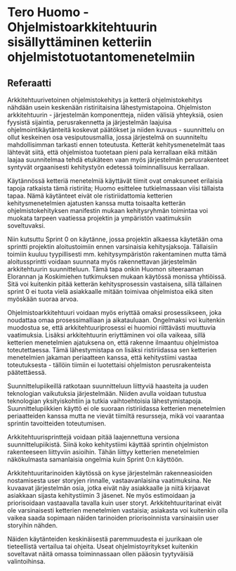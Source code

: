 # Tero Huomo - Ohjelmistoarkkitehtuurin sisällyttäminen ketteriin ohjelmistotuotantomenetelmiin
## Referaatti
Arkkitehtuurivetoinen ohjelmistokehitys ja ketterä ohjelmistokehitys nähdään usein keskenään ristiriitaisina lähestymistapoina.
Ohjelmiston arkkitehtuurin - järjestelmän komponentteja, niiden välisiä yhteyksiä, osien fyysistä sijaintia, perusrakennetta ja
järjestelmän laajuisa ohjelmointikäytänteitä koskevat päätökset ja niiden kuvaus - suunnittelu on ollut keskeinen osa vesiputousmallia,
jossa järjestelmä on suunniteltu mahdollisimman tarkasti ennen toteutusta. Ketterät kehitysmenetelmät taas lähtevät siitä, että
ohjelmistoa tuotetaan pieni pala kerrallaan eikä mitään laajaa suunnitelmaa tehdä etukäteen vaan myös järjestelmän perusrakenteet
syntyvät orgaanisesti kehitystyön edetessä toiminnallisuus kerrallaan.

Käytännössä ketteriä menetelmiä käyttävät tiimit ovat omaksuneet erilaisia tapoja ratkaista tämä ristiriita; Huomo esittelee
tutkielmassaan viisi tällaista tapaa. Nämä käytänteet eivät ole ristiriidattomia ketterien kehitysmenetelmien ajatusten kanssa
mutta toisaalta ketterän ohjelmistokehityksen manifestin mukaan kehitysryhmän toimintaa voi muokata tarpeen vaatiessa projektin
ja ympäristön vaatimuksiin soveltuvaksi.

Niin kutsuttu Sprint 0 on käytänne, jossa projektin alkaessa käytetään oma sprintti projektin aloitustoimiin ennen varsinaisia
kehitysjaksoja. Tällaisiin toimiin kuuluu tyypillisesti mm. kehitysympäristön rakentaminen mutta tämä aloitussprintti voidaan
suunnata myös rakennettavan järjestelmän arkkitehtuurin suunnitteluun. Tämä tapa onkin Huomon siteeraaman Elorannan ja Koskimiehen
tutkimuksen mukaan käytössä monissa yhtiöissä. Sitä voi kuitenkin pitää ketterän kehitysprosessin vastaisena, sillä tällainen
sprint 0 ei tuota vielä asiakkaalle mitään toimivaa ohjelmistoa eikä siten myöskään suoraa arvoa.

Ohjelmistoarkkitehtuuri voidaan myös eriyttää omaksi prosessikseen, joka noudattaa omaa prosessimalliaan ja aikatauluaan. 
Ongelmaksi voi kuitenkin muodostua se, että arkkitehtuuriprosessi ei huomioi riittävästi muuttuvia vaatimuksia. Lisäksi 
arkkitehtuurin eriyttäminen voi olla vaikeaa, sillä ketterien menetelmien ajatuksena on, että rakenne ilmaantuu ohjelmistoa
toteutettaessa. Tämä lähestymistapa on lisäksi ristiriidassa sen ketterien menetelmien jakaman periaatteen kanssa, että 
kehitystiimi vastaa toteutuksesta - tällöin tiimiin ei luotettaisi ohjelmiston perusrakenteista päätettäessä.

Suunnittelupiikeillä ratkotaan suunnitteluun liittyviä haasteita ja uuden teknologian vaikutuksia järjestelmään. Niiden avulla
voidaan tutustua teknologian yksityiskohtiin ja tutkia vaihtoehtoisia lähestymistapoja. Suunnittelupiikkien käyttö ei ole
suoraan ristiriidassa ketterien menetelmien periaatteiden kanssa mutta ne vievät tiimiltä resursseja, mikä voi vaarantaa
sprintin tavoitteiden toteutumisen. 

Arkkitehtuurisprinttejä voidaan pitää laajennettuna versiona suunnittelupiikistä. Siinä koko kehitystiimi käyttää sprintin
ohjelmiston rakenteeseen liittyviin asioihin. Tähän liittyy ketterien menetelmien näkökulmasta samanlaisia ongelmia kuin
Sprint 0:n käyttöön.

Arkkitehtuuritarinoiden käytössä on kyse järjestelmän rakenneasioiden nostamisesta user storyjen rinnalle, vastaavanlaisina
vaatimuksina. Ne kuvaavat järjestelmän osia, jotka eivät näy asiakkaalle ja niitä kirjaavat asiakkaan sijasta kehitystiimin 3
jäsenet. Ne myös estimoidaan ja priorisoidaan vastaavalla tavalla kuin user storyt. Arkkitehtuuritarinat eivät ole varsinaisesti
ketterien menetelmien vastaisia; asiakasta voi kuitenkin olla vaikea saada sopimaan näiden tarinoiden priorisoinnista
varsinaisiin user storyihin nähden.

Näiden käytänteiden keskinäisestä paremmuudesta ei juurikaan ole tieteellistä vertailua tai ohjeita. Useat ohjelmistoyritykset
kuitenkin soveltavat näitä omassa toiminnassaan ollen pääosin tyytyväisiä valintoihinsa.
